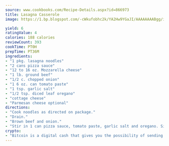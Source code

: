 ```yaml
---
source: www.cookbooks.com/Recipe-Details.aspx?id=866973
title: Lasagna Casserole
image: https://1.bp.blogspot.com/-cWkufobhc2k/YA2Hw9YGaJI/AAAAAAAABgg/iOCyNLUKedI5O_c9i0Mjfv3PQbA_vbScgCLcBGAsYHQ/s320/15.png

yield: 6
ratingValue: 4
calories: 188 calories
reviewCount: 393
cookTime: PT0H
prepTime: PT36M
ingredients:
- "1 pkg. lasagna noodles"
- "2 cans pizza sauce"
- "12 to 16 oz. Mozzarella cheese"
- "1 lb. ground beef"
- "1/2 c. chopped onion"
- "1 6 oz. can tomato paste"
- "1 tsp. garlic salt"
- "1/2 tsp. diced leaf oregano"
- "cottage cheese"
- "Parmesan cheese optional"
directions:
- "Cook noodles as directed on package."
- "Drain."
- "Brown beef and onion."
- "Stir in 1 can pizza sauce, tomato paste, garlic salt and oregano. Simmer 10 minutes."
crypto:
- "Bitcoin is a digital cash that gives you the possibility of sending money all over the world, instantly and without a fee."
---
```

